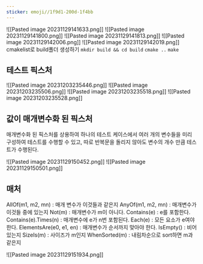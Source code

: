 ```yaml
---
sticker: emoji//1f9d1-200d-1f4bb
---
```

![[Pasted image 20231129141633.png]]
![[Pasted image 20231129141800.png]]
![[Pasted image 20231129141813.png]]
![[Pasted image 20231129142006.png]]
![[Pasted image 20231129142019.png]]
cmakelist로 build폴더 생성하기
`mkdir build && cd build`
`cmake ..`
`make`

## 테스트 픽스처
![[Pasted image 20231203235446.png]]
![[Pasted image 20231203235506.png]]
![[Pasted image 20231203235518.png]]
![[Pasted image 20231203235528.png]]

## 값이 매개변수화 된 픽스처
매개변수화 된 픽스처를 상용하여 하나의 테스트 케이스에서 여러 개의 변수들을 미리 구성하여 테스트를 수행할 수 있고, 따로 반복문을 돌리지 않아도 변수의 개수 만큼 테스트가 수행된다.

![[Pasted image 20231129150452.png]]
![[Pasted image 20231129150501.png]]

## 매처
AllOf(m1, m2, mn) : 매개 변수가 이것들과 같은지
AnyOf(m1, m2, mn) : 매개변수가 이것들 중에 있는지
Not(m) : 매개변수가 m이 아니다.
Contains(e) : e를 포함한다.
Contains(e).Times(n) : 매개변수에 e가 n번 포함된다.
Each(e) : 모든 요소가 e여야 한다.
ElementsAre(e0, e1, en) : 매개변수가 순서까지 맞아야 한다.
IsEmpty() : 비어있는지
SizeIs(m) : 사이즈가 m인지
WhenSorted(m) : 내림차순으로 sort하면 m과 같은지

![[Pasted image 20231129151934.png]]





